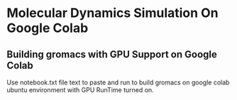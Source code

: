 # Molecular Dynamics Simulation On Google Colab
## Building gromacs with GPU Support on Google Colab

Use notebook.txt file text to paste and run to build gromacs on google colab ubuntu environment with GPU RunTime turned on.
